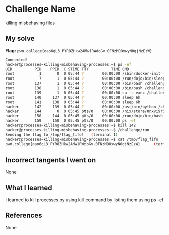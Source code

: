# Challenge Name
killing misbehaving files
## My solve
**Flag:** `pwn.college{oao6qL3_PYR8ZHkw2AMw1RWdoGv.0FNzMDOxwyN0gjNzEzW}`

```bash
Connected!
hacker@processes~killing-misbehaving-processes:~$ ps -ef
UID          PID    PPID  C STIME TTY          TIME CMD
root           1       0  0 05:44 ?        00:00:00 /sbin/docker-init -- /nix/var/nix/profiles/dojo-workspace/bin/dojo-i
root           7       1  0 05:44 ?        00:00:00 /run/dojo/bin/sleep 6h
root         137       1  0 05:44 ?        00:00:00 /bin/bash /challenge/.init
root         138       1  0 05:44 ?        00:00:00 /bin/bash /challenge/.init
root         139       1  0 05:44 ?        00:00:00 su -c exec /challenge/decoy > /tmp/flag_fifo hacker
root         140     137  0 05:44 ?        00:00:00 sleep 6h
root         141     138  0 05:44 ?        00:00:00 sleep 6h
hacker       142     139  0 05:44 ?        00:00:00 /usr/bin/python /challenge/decoy
hacker       144       0  0 05:45 pts/0    00:00:00 /nix/store/0nxvi9r5ymdlr2p24rjj9qzyms72zld1-bash-interactive-5.2p37/
hacker       150     144  0 05:45 pts/0    00:00:00 /run/dojo/bin/bash --login
hacker       159     150  0 05:45 pts/0    00:00:00 ps -ef
hacker@processes~killing-misbehaving-processes:~$ kill 142
hacker@processes~killing-misbehaving-processes:~$ /challenge/run
Sending the flag to /tmp/flag_fifo!   (terminal 1)
hacker@processes~killing-misbehaving-processes:~$ cat /tmp/flag_fifo
pwn.college{oao6qL3_PYR8ZHkw2AMw1RWdoGv.0FNzMDOxwyN0gjNzEzW}      (terminal 2)
```
## Incorrect tangents I went on
None

## What I learned
I learned to kill processes by using kill command by listing them using ps -ef

## References 
None
